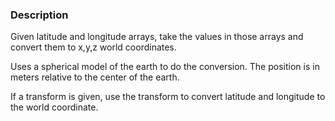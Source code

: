 ### Description

Given latitude and longitude arrays, take the values in those arrays and convert them to x,y,z world coordinates. 

Uses a spherical model of the earth to do the conversion. The position is in meters relative to the center of the earth.

If a transform is given, use the transform to convert latitude and longitude to the world coordinate.
